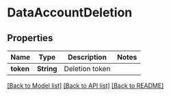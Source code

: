 # DataAccountDeletion

## Properties

Name | Type | Description | Notes
------------ | ------------- | ------------- | -------------
**token** | **String** | Deletion token | 

[[Back to Model list]](../README.md#documentation-for-models) [[Back to API list]](../README.md#documentation-for-api-endpoints) [[Back to README]](../README.md)



